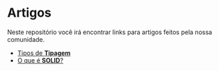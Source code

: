 # Artigos

Neste repositório você irá encontrar links para artigos feitos pela nossa comunidade.


* [Tipos de **Tipagem**]()
* [O que é **SOLID**?]()